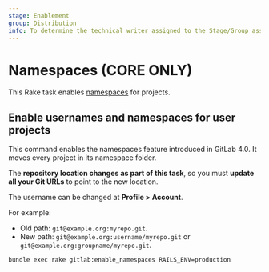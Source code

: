 ```yaml
---
stage: Enablement
group: Distribution
info: To determine the technical writer assigned to the Stage/Group associated with this page, see https://about.gitlab.com/handbook/engineering/ux/technical-writing/#assignments
---
```


# Namespaces **(CORE ONLY)**

This Rake task enables [namespaces](../user/group/index.md#namespaces) for projects.

## Enable usernames and namespaces for user projects

This command enables the namespaces feature introduced in GitLab 4.0. It moves every project in its namespace folder.

The **repository location changes as part of this task**, so you must **update all your Git URLs** to
point to the new location.

The username can be changed at **Profile > Account**.

For example:

- Old path: `git@example.org:myrepo.git`.
- New path: `git@example.org:username/myrepo.git` or `git@example.org:groupname/myrepo.git`.

```shell
bundle exec rake gitlab:enable_namespaces RAILS_ENV=production
```
